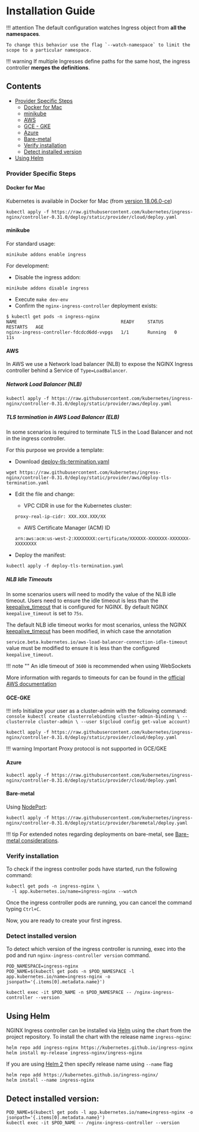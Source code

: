 # Installation Guide

!!! attention
    The default configuration watches Ingress object from **all the namespaces**.

    To change this behavior use the flag `--watch-namespace` to limit the scope to a particular namespace.

!!! warning
    If multiple Ingresses define paths for the same host, the ingress controller **merges the definitions**.

## Contents

- [Provider Specific Steps](#provider-specific-steps)
  - [Docker for Mac](#docker-for-mac)
  - [minikube](#minikube)
  - [AWS](#aws)
  - [GCE - GKE](#gce-gke)
  - [Azure](#azure)
  - [Bare-metal](#bare-metal)
  - [Verify installation](#verify-installation)
  - [Detect installed version](#detect-installed-version)
- [Using Helm](#using-helm)

### Provider Specific Steps

#### Docker for Mac

Kubernetes is available in Docker for Mac (from [version 18.06.0-ce](https://docs.docker.com/docker-for-mac/release-notes/#stable-releases-of-2018))

[enable]: https://docs.docker.com/docker-for-mac/#kubernetes

```console
kubectl apply -f https://raw.githubusercontent.com/kubernetes/ingress-nginx/controller-0.31.0/deploy/static/provider/cloud/deploy.yaml
```

#### minikube

For standard usage:

```console
minikube addons enable ingress
```

For development:

- Disable the ingress addon:

```console
minikube addons disable ingress
```

- Execute `make dev-env`
- Confirm the `nginx-ingress-controller` deployment exists:

```console
$ kubectl get pods -n ingress-nginx
NAME                                       READY     STATUS    RESTARTS   AGE
nginx-ingress-controller-fdcdcd6dd-vvpgs   1/1       Running   0          11s
```

#### AWS

In AWS we use a Network load balancer (NLB) to expose the NGINX Ingress controller behind a Service of `Type=LoadBalancer`.

##### Network Load Balancer (NLB)

```console
kubectl apply -f https://raw.githubusercontent.com/kubernetes/ingress-nginx/controller-0.31.0/deploy/static/provider/aws/deploy.yaml
```

##### TLS termination in AWS Load Balancer (ELB)

In some scenarios is required to terminate TLS in the Load Balancer and not in the ingress controller.

For this purpose we provide a template:

- Download [deploy-tls-termination.yaml](https://raw.githubusercontent.com/kubernetes/ingress-nginx/controller-0.31.0/deploy/static/provider/aws/deploy-tls-termination.yaml)

```console
wget https://raw.githubusercontent.com/kubernetes/ingress-nginx/controller-0.31.0/deploy/static/provider/aws/deploy-tls-termination.yaml
```

- Edit the file and change:

  - VPC CIDR in use for the Kubernetes cluster:

  `proxy-real-ip-cidr: XXX.XXX.XXX/XX`

  - AWS Certificate Manager (ACM) ID

  `arn:aws:acm:us-west-2:XXXXXXXX:certificate/XXXXXX-XXXXXXX-XXXXXXX-XXXXXXXX`

- Deploy the manifest:

```console
kubectl apply -f deploy-tls-termination.yaml
```

##### NLB Idle Timeouts

In some scenarios users will need to modify the value of the NLB idle timeout. Users need to ensure the idle timeout is less than the [keepalive_timeout](http://nginx.org/en/docs/http/ngx_http_core_module.html#keepalive_timeout) that is configured for NGINX.
By default NGINX `keepalive_timeout` is set to `75s`.

The default NLB idle timeout works for most scenarios, unless the NGINX [keepalive_timeout](http://nginx.org/en/docs/http/ngx_http_core_module.html#keepalive_timeout) has been modified, in which case the annotation

`service.beta.kubernetes.io/aws-load-balancer-connection-idle-timeout` value must be modified to ensure it is less than the configured `keepalive_timeout`.

!!! note ""
    An idle timeout of `3600` is recommended when using WebSockets

More information with regards to timeouts for can be found in the [official AWS documentation](https://docs.aws.amazon.com/elasticloadbalancing/latest/network/network-load-balancers.html#connection-idle-timeout)

#### GCE-GKE

!!! info
    Initialize your user as a cluster-admin with the following command:
    ```console
    kubectl create clusterrolebinding cluster-admin-binding \
      --clusterrole cluster-admin \
      --user $(gcloud config get-value account)
    ```

```console
kubectl apply -f https://raw.githubusercontent.com/kubernetes/ingress-nginx/controller-0.31.0/deploy/static/provider/cloud/deploy.yaml
```

!!! warning Important
    Proxy protocol is not supported in GCE/GKE

#### Azure

```console
kubectl apply -f https://raw.githubusercontent.com/kubernetes/ingress-nginx/controller-0.31.0/deploy/static/provider/cloud/deploy.yaml
```

#### Bare-metal

Using [NodePort](https://kubernetes.io/docs/concepts/services-networking/service/#type-nodeport):

```console
kubectl apply -f https://raw.githubusercontent.com/kubernetes/ingress-nginx/controller-0.31.0/deploy/static/provider/baremetal/deploy.yaml
```

!!! tip
    For extended notes regarding deployments on bare-metal, see [Bare-metal considerations](./baremetal.md).

### Verify installation

To check if the ingress controller pods have started, run the following command:

```console
kubectl get pods -n ingress-nginx \
  -l app.kubernetes.io/name=ingress-nginx --watch
```

Once the ingress controller pods are running, you can cancel the command typing `Ctrl+C`.

Now, you are ready to create your first ingress.

### Detect installed version

To detect which version of the ingress controller is running, exec into the pod and run `nginx-ingress-controller version` command.

```console
POD_NAMESPACE=ingress-nginx
POD_NAME=$(kubectl get pods -n $POD_NAMESPACE -l app.kubernetes.io/name=ingress-nginx -o jsonpath='{.items[0].metadata.name}')

kubectl exec -it $POD_NAME -n $POD_NAMESPACE -- /nginx-ingress-controller --version
```

## Using Helm

NGINX Ingress controller can be installed via [Helm](https://helm.sh/) using the chart from the project repository.
To install the chart with the release name `ingress-nginx`:

```console
helm repo add ingress-nginx https://kubernetes.github.io/ingress-nginx
helm install my-release ingress-nginx/ingress-nginx
```

If you are using [Helm 2](https://v2.helm.sh/) then specify release name using `--name` flag

```console
helm repo add https://kubernetes.github.io/ingress-nginx/
helm install --name ingress-nginx
```

## Detect installed version:

```console
POD_NAME=$(kubectl get pods -l app.kubernetes.io/name=ingress-nginx -o jsonpath='{.items[0].metadata.name}')
kubectl exec -it $POD_NAME -- /nginx-ingress-controller --version
```
